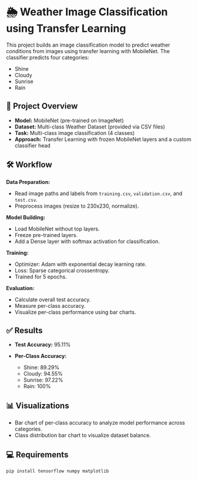 # 🌦️ Weather Image Classification using Transfer Learning

This project builds an image classification model to predict weather conditions from images using transfer learning with MobileNet. The classifier predicts four categories:

- Shine
- Cloudy
- Sunrise
- Rain

## 📂 Project Overview

- **Model:** MobileNet (pre-trained on ImageNet)  
- **Dataset:** Multi-class Weather Dataset (provided via CSV files)  
- **Task:** Multi-class image classification (4 classes)  
- **Approach:** Transfer Learning with frozen MobileNet layers and a custom classifier head  

## 🛠️ Workflow

**Data Preparation:**  
- Read image paths and labels from `training.csv`, `validation.csv`, and `test.csv`.  
- Preprocess images (resize to 230x230, normalize).  

**Model Building:**  
- Load MobileNet without top layers.  
- Freeze pre-trained layers.  
- Add a Dense layer with softmax activation for classification.  

**Training:**  
- Optimizer: Adam with exponential decay learning rate.  
- Loss: Sparse categorical crossentropy.  
- Trained for 5 epochs.  

**Evaluation:**  
- Calculate overall test accuracy.  
- Measure per-class accuracy.  
- Visualize per-class performance using bar charts.  

## ✅ Results

- **Test Accuracy:** 95.11%  

- **Per-Class Accuracy:**  
  - Shine: 89.29%  
  - Cloudy: 94.55%  
  - Sunrise: 97.22%  
  - Rain: 100%  

## 📊 Visualizations

- Bar chart of per-class accuracy to analyze model performance across categories.  
- Class distribution bar chart to visualize dataset balance.  

## 💻 Requirements

```bash
pip install tensorflow numpy matplotlib
